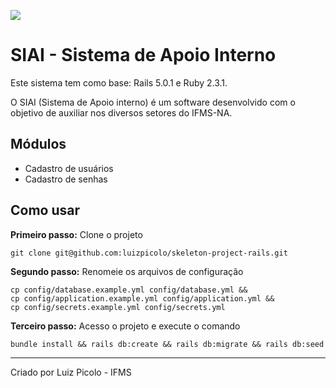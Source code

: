 ![](https://raw.githubusercontent.com/luizpicolo/siai-ifms-na/master/app/assets/images/logo_ifms.png?token=ABT0W4aSOnogYpUeUhFZlcp1WgNYR34Gks5Yv3kuwA%3D%3D)

# SIAI - Sistema de Apoio Interno

Este sistema tem como base: Rails 5.0.1 e Ruby 2.3.1.

O SIAI (Sistema de Apoio interno) é um software desenvolvido com o objetivo de auxiliar nos diversos setores do IFMS-NA.

## Módulos

 - Cadastro de usuários
 - Cadastro de senhas

## Como usar

**Primeiro passo:** Clone o projeto

    git clone git@github.com:luizpicolo/skeleton-project-rails.git

**Segundo passo:** Renomeie os arquivos de configuração

    cp config/database.example.yml config/database.yml &&
    cp config/application.example.yml config/application.yml &&
    cp config/secrets.example.yml config/secrets.yml

**Terceiro passo:** Acesso o projeto e execute o comando

    bundle install && rails db:create && rails db:migrate && rails db:seed
______
Criado por Luiz Picolo - IFMS
